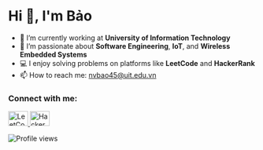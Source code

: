 <h1>Hi 👋, I'm Bảo</h1>

- 🔭 I’m currently working at **University of Information Technology**
- 🌱 I’m passionate about **Software Engineering**, **IoT**, and **Wireless Embedded Systems**
- 💻 I enjoy solving problems on platforms like **LeetCode** and **HackerRank**
- 📫 How to reach me: [nvbao45@uit.edu.vn](mailto:nvbao45@uit.edu.vn)

<h3 align="left">Connect with me:</h3>
<p align="left">
  <a href="https://leetcode.com/nvbao45" target="_blank">
    <img src="https://raw.githubusercontent.com/rahuldkjain/github-profile-readme-generator/master/src/images/icons/Social/leet-code.svg" alt="LeetCode" height="30" width="40" />
  </a>
  <a href="https://www.hackerrank.com/nvbao45" target="_blank">
    <img src="https://raw.githubusercontent.com/rahuldkjain/github-profile-readme-generator/master/src/images/icons/Social/hackerrank.svg" alt="HackerRank" height="30" width="40" />
  </a>
</p>

<p align="left">
  <img src="https://komarev.com/ghpvc/?username=nvbao45&label=Profile%20views&color=0e75b6&style=flat" alt="Profile views" />
</p>
